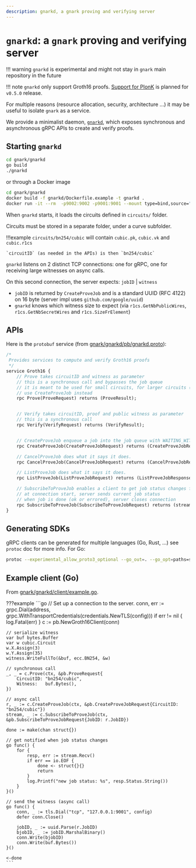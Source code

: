 ```yaml
---
description: gnarkd, a gnark proving and verifying server
---
```


# `gnarkd`: a `gnark` proving and verifying server 

!!! warning
    `gnarkd` is experimental and might not stay in `gnark` main repository in the future

!!! note
    `gnarkd` only support Groth16 proofs. [Support for PlonK](https://github.com/ConsenSys/gnark/issues/82) is planned for `v0.5.0` release.

For multiple reasons (resource allocation, security, architecture ...) it may be useful to isolate `gnark` as a service.

We provide a minimalist daemon, [`gnarkd`](github.com/consensys/gnark/gnarkd), which exposes synchronous and asynchronous gRPC APIs to create and verify proofs. 

## Starting `gnarkd` 

```bash
cd gnark/gnarkd
go build
./gnarkd
```

or through a Docker image

```bash
cd gnark/gnarkd
docker build -f gnarkd/Dockerfile.example -t gnarkd .
docker run -it --rm  -p9002:9002 -p9001:9001 --mount type=bind,source="$(pwd)"/circuits,target=/root/circuits --mount type=bind,source="$(pwd)"/certs,target=/root/certs gnarkd:latest
```

When `gnarkd` starts, it loads the circuits defined in `circuits/` folder.

Circuits must be stored in a separate folder, under a curve subfolder.

!!!example
    `circuits/bn254/cubic` will contain `cubic.pk`, `cubic.vk` and `cubic.r1cs`

    `circuitID` (as needed in the APIs) is then `bn254/cubic` 

`gnarkd` listens on 2 distinct TCP connections: one for gRPC, one for receiving large witnesses on async calls.

On this second connection, the server expects: `jobID` | `witness` 

* `jobID` is returned by `CreateProveJob` and is a standard UUID (RFC 4122) on 16 byte (server impl uses `github.com/google/uuid`)
* `gnarkd` knows which witness size to expect (via `r1cs.GetNbPublicWires`, `r1cs.GetNbSecretWires` and `r1cs.SizeFrElement`)



## APIs

Here is the `protobuf` service (from [gnark/gnarkd/pb/gnarkd.proto]()):

```protobuf
/*
 Provides services to compute and verify Groth16 proofs
 */
service Groth16 {
	// Prove takes circuitID and witness as parameter
	// this is a synchronous call and bypasses the job queue
	// it is meant to be used for small circuits, for larger circuits (proving time) and witnesses, 
	// use CreateProveJob instead
	rpc Prove(ProveRequest) returns (ProveResult);


	// Verify takes circuitID, proof and public witness as parameter
	// this is a synchronous call
	rpc Verify(VerifyRequest) returns (VerifyResult);


	// CreateProveJob enqueue a job into the job queue with WAITING_WITNESS status
	rpc CreateProveJob(CreateProveJobRequest) returns (CreateProveJobResponse);

	// CancelProveJob does what it says it does.
	rpc CancelProveJob(CancelProveJobRequest) returns (CancelProveJobResponse);

	// ListProveJob does what it says it does.
	rpc ListProveJob(ListProveJobRequest) returns (ListProveJobResponse);

	// SubscribeToProveJob enables a client to get job status changes from the server
	// at connection start, server sends current job status
	// when job is done (ok or errored), server closes connection
	rpc SubscribeToProveJob(SubscribeToProveJobRequest) returns (stream ProveJobResult);
}
```

## Generating SDKs

gRPC clients can be generated for multiple languages (Go, Rust, ...) see `protoc` doc for more info. 
For Go: 

```bash
protoc --experimental_allow_proto3_optional --go_out=. --go_opt=paths=source_relative --go-grpc_out=. --go-grpc_opt=paths=source_relative  pb/gnarkd.proto
```

## Example client (Go)

From [gnark/gnarkd/client/example.go](). 

???example
    ```go
    // Set up a connection to the server.
	conn, err := grpc.Dial(address, grpc.WithTransportCredentials(credentials.NewTLS(config)))
	if err != nil {
		log.Fatal(err)
	}
	c := pb.NewGroth16Client(conn)


    // serialize witness
	var buf bytes.Buffer
	var w cubic.Circuit
	w.X.Assign(3)
	w.Y.Assign(35)
	witness.WriteFullTo(&buf, ecc.BN254, &w)

	// synchronous call
	_, _ = c.Prove(ctx, &pb.ProveRequest{
		CircuitID: "bn254/cubic",
		Witness:   buf.Bytes(),
	})

	// async call
	r, _ := c.CreateProveJob(ctx, &pb.CreateProveJobRequest{CircuitID: "bn254/cubic"})
	stream, _ := c.SubscribeToProveJob(ctx, &pb.SubscribeToProveJobRequest{JobID: r.JobID})

	done := make(chan struct{})

    // get notified when job status changes
	go func() {
		for {
			resp, err := stream.Recv()
			if err == io.EOF {
				done <- struct{}{}
				return
			}
			log.Printf("new job status: %s", resp.Status.String())
		}
	}()

    // send the witness (async call)
	go func() {
		conn, _ := tls.Dial("tcp", "127.0.0.1:9001", config)
		defer conn.Close()

		jobID, _ := uuid.Parse(r.JobID)
		bjobID, _ := jobID.MarshalBinary()
		conn.Write(bjobID)
		conn.Write(buf.Bytes())
	}()

	<-done
    ```